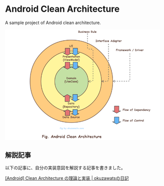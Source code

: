 # Android Clean Architecture

A sample project of Android clean architecture.

![Clean Architecture](./doc/clean-architecture.png)

## 解説記事

以下の記事に、自分の実装意図を解説する記事を書きました。

[[Android] Clean Architecture の理論と実装 | okuzawatsの日記](https://okuzawats.com/blog/clean-architecture/)

